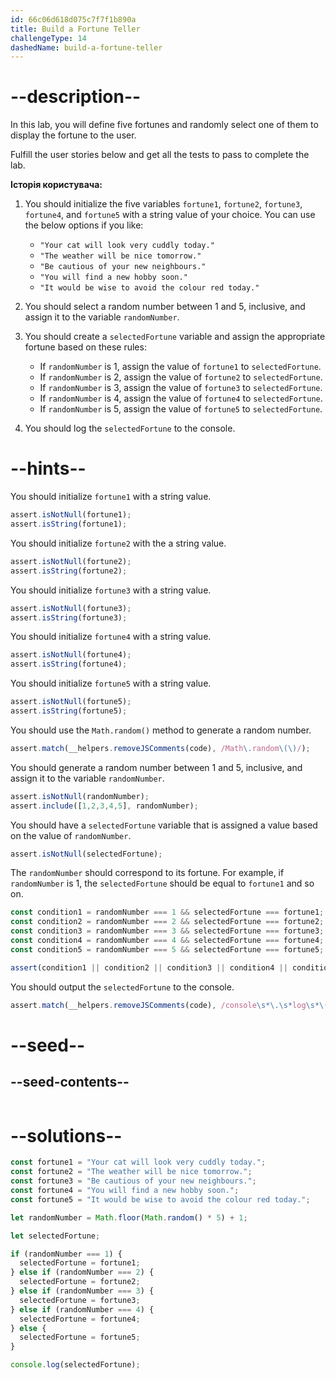 ```yaml
---
id: 66c06d618d075c7f7f1b890a
title: Build a Fortune Teller
challengeType: 14
dashedName: build-a-fortune-teller
---
```


# --description--

In this lab, you will define five fortunes and randomly select one of them to display the fortune to the user.

Fulfill the user stories below and get all the tests to pass to complete the lab.

**Історія користувача:**

1. You should initialize the five variables `fortune1`, `fortune2`, `fortune3`, `fortune4`, and `fortune5` with a string value of your choice. You can use the below options if you like:

   - `"Your cat will look very cuddly today."`
   - `"The weather will be nice tomorrow."`
   - `"Be cautious of your new neighbours."`
   - `"You will find a new hobby soon."`
   - `"It would be wise to avoid the colour red today."`

2. You should select a random number between 1 and 5, inclusive, and assign it to the variable `randomNumber`.

3. You should create a `selectedFortune` variable and assign the appropriate fortune based on these rules:

   - If `randomNumber` is 1, assign the value of `fortune1` to `selectedFortune`.
   - If `randomNumber` is 2, assign the value of `fortune2` to `selectedFortune`.
   - If `randomNumber` is 3, assign the value of `fortune3` to `selectedFortune`.
   - If `randomNumber` is 4, assign the value of `fortune4` to `selectedFortune`.
   - If `randomNumber` is 5, assign the value of `fortune5` to `selectedFortune`.

4. You should log the `selectedFortune` to the console.

# --hints--

You should initialize `fortune1` with a string value.

```js
assert.isNotNull(fortune1);
assert.isString(fortune1);
```

You should initialize `fortune2` with the a string value.

```js
assert.isNotNull(fortune2);
assert.isString(fortune2);
```

You should initialize `fortune3` with a string value.

```js
assert.isNotNull(fortune3);
assert.isString(fortune3);
```

You should initialize `fortune4` with a string value.

```js
assert.isNotNull(fortune4);
assert.isString(fortune4);
```

You should initialize `fortune5` with a string value.

```js
assert.isNotNull(fortune5);
assert.isString(fortune5);
```

You should use the `Math.random()` method to generate a random number.

```js
assert.match(__helpers.removeJSComments(code), /Math\.random\(\)/);
```

You should generate a random number between 1 and 5, inclusive, and assign it to the variable `randomNumber`.

```js
assert.isNotNull(randomNumber);
assert.include([1,2,3,4,5], randomNumber);
```

You should have a `selectedFortune` variable that is assigned a value based on the value of `randomNumber`.

```js
assert.isNotNull(selectedFortune);
```

The `randomNumber` should correspond to its fortune. For example, if `randomNumber` is 1, the `selectedFortune` should be equal to `fortune1` and so on.

```js
const condition1 = randomNumber === 1 && selectedFortune === fortune1;
const condition2 = randomNumber === 2 && selectedFortune === fortune2;
const condition3 = randomNumber === 3 && selectedFortune === fortune3;
const condition4 = randomNumber === 4 && selectedFortune === fortune4;
const condition5 = randomNumber === 5 && selectedFortune === fortune5;

assert(condition1 || condition2 || condition3 || condition4 || condition5);
```

You should output the `selectedFortune` to the console.

```js
assert.match(__helpers.removeJSComments(code), /console\s*\.\s*log\s*\(\s*selectedFortune\s*\)\s*;?/);
```

# --seed--

## --seed-contents--

```js

```

# --solutions--

```js
const fortune1 = "Your cat will look very cuddly today.";
const fortune2 = "The weather will be nice tomorrow.";
const fortune3 = "Be cautious of your new neighbours.";
const fortune4 = "You will find a new hobby soon.";
const fortune5 = "It would be wise to avoid the colour red today.";

let randomNumber = Math.floor(Math.random() * 5) + 1;

let selectedFortune;

if (randomNumber === 1) {
  selectedFortune = fortune1;
} else if (randomNumber === 2) {
  selectedFortune = fortune2;
} else if (randomNumber === 3) {
  selectedFortune = fortune3;
} else if (randomNumber === 4) {
  selectedFortune = fortune4;
} else {
  selectedFortune = fortune5;
}

console.log(selectedFortune);
```
